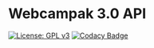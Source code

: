 Webcampak 3.0 API
==============================================================================

[![License: GPL v3](https://img.shields.io/badge/License-GPL%20v3-blue.svg)](http://www.gnu.org/licenses/gpl-3.0)
[![Codacy Badge](https://api.codacy.com/project/badge/Grade/7a3cff8eebc9411e8538625bc3962cc2)](https://www.codacy.com/app/FrancisG/api?utm_source=github.com&amp;utm_medium=referral&amp;utm_content=Webcampak/api&amp;utm_campaign=Badge_Grade)


